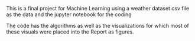 This is a final project for Machine Learning using a weather dataset csv file as the data and the jupyter notebook for the coding

The code has the algorithms as well as the visualizations for which most of these visuals were placed into the Report as figures. 
